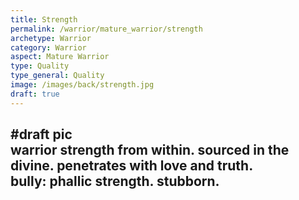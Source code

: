 ```yaml
---
title: Strength
permalink: /warrior/mature_warrior/strength
archetype: Warrior
category: Warrior
aspect: Mature Warrior
type: Quality
type_general: Quality
image: /images/back/strength.jpg
draft: true
---
```

#draft pic  
warrior strength from within. sourced in the divine. penetrates with love and truth.   
bully: phallic strength. stubborn. 
---
